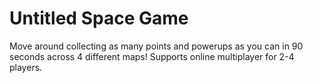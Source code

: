 # Untitled Space Game

Move around collecting as many points and powerups as you can in 90 seconds across 4 different maps! Supports online multiplayer for 2-4 players.